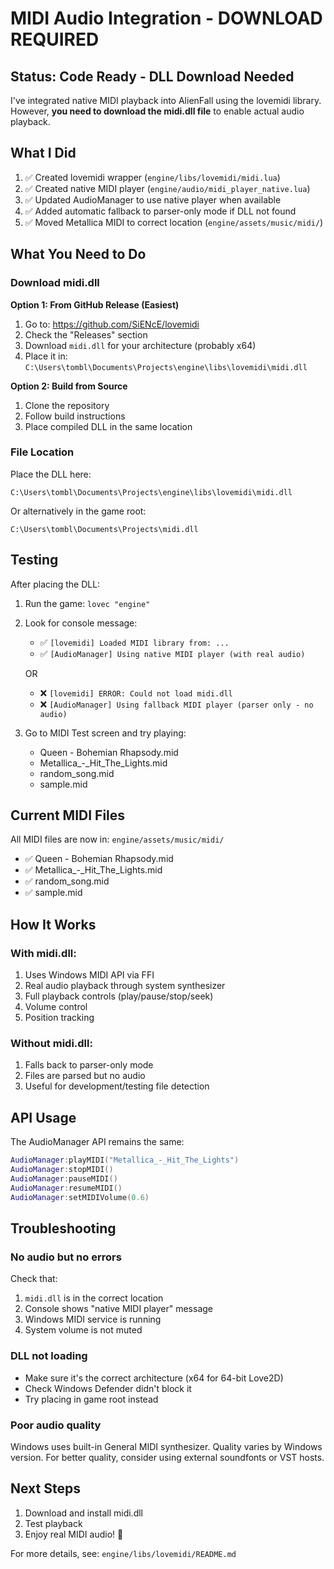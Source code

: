 # MIDI Audio Integration - DOWNLOAD REQUIRED

## Status: Code Ready - DLL Download Needed

I've integrated native MIDI playback into AlienFall using the lovemidi library. However, **you need to download the midi.dll file** to enable actual audio playback.

## What I Did

1. ✅ Created lovemidi wrapper (`engine/libs/lovemidi/midi.lua`)
2. ✅ Created native MIDI player (`engine/audio/midi_player_native.lua`)
3. ✅ Updated AudioManager to use native player when available
4. ✅ Added automatic fallback to parser-only mode if DLL not found
5. ✅ Moved Metallica MIDI to correct location (`engine/assets/music/midi/`)

## What You Need to Do

### Download midi.dll

**Option 1: From GitHub Release (Easiest)**
1. Go to: https://github.com/SiENcE/lovemidi
2. Check the "Releases" section
3. Download `midi.dll` for your architecture (probably x64)
4. Place it in: `C:\Users\tombl\Documents\Projects\engine\libs\lovemidi\midi.dll`

**Option 2: Build from Source**
1. Clone the repository
2. Follow build instructions
3. Place compiled DLL in the same location

### File Location

Place the DLL here:
```
C:\Users\tombl\Documents\Projects\engine\libs\lovemidi\midi.dll
```

Or alternatively in the game root:
```
C:\Users\tombl\Documents\Projects\midi.dll
```

## Testing

After placing the DLL:

1. Run the game: `lovec "engine"`
2. Look for console message:
   - ✅ `[lovemidi] Loaded MIDI library from: ...`
   - ✅ `[AudioManager] Using native MIDI player (with real audio)`
   
   OR
   
   - ❌ `[lovemidi] ERROR: Could not load midi.dll`
   - ❌ `[AudioManager] Using fallback MIDI player (parser only - no audio)`

3. Go to MIDI Test screen and try playing:
   - Queen - Bohemian Rhapsody.mid
   - Metallica_-_Hit_The_Lights.mid
   - random_song.mid
   - sample.mid

## Current MIDI Files

All MIDI files are now in: `engine/assets/music/midi/`
- ✅ Queen - Bohemian Rhapsody.mid
- ✅ Metallica_-_Hit_The_Lights.mid
- ✅ random_song.mid
- ✅ sample.mid

## How It Works

### With midi.dll:
1. Uses Windows MIDI API via FFI
2. Real audio playback through system synthesizer
3. Full playback controls (play/pause/stop/seek)
4. Volume control
5. Position tracking

### Without midi.dll:
1. Falls back to parser-only mode
2. Files are parsed but no audio
3. Useful for development/testing file detection

## API Usage

The AudioManager API remains the same:

```lua
AudioManager:playMIDI("Metallica_-_Hit_The_Lights")
AudioManager:stopMIDI()
AudioManager:pauseMIDI()
AudioManager:resumeMIDI()
AudioManager:setMIDIVolume(0.6)
```

## Troubleshooting

### No audio but no errors

Check that:
1. `midi.dll` is in the correct location
2. Console shows "native MIDI player" message
3. Windows MIDI service is running
4. System volume is not muted

### DLL not loading

- Make sure it's the correct architecture (x64 for 64-bit Love2D)
- Check Windows Defender didn't block it
- Try placing in game root instead

### Poor audio quality

Windows uses built-in General MIDI synthesizer. Quality varies by Windows version. For better quality, consider using external soundfonts or VST hosts.

## Next Steps

1. Download and install midi.dll
2. Test playback
3. Enjoy real MIDI audio! 🎵

For more details, see: `engine/libs/lovemidi/README.md`

